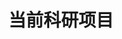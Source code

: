 ---
layout: articles
title: 当前科研项目
articles:
  data_source: site.projects_info
  show_excerpt: true
  type: grid
---